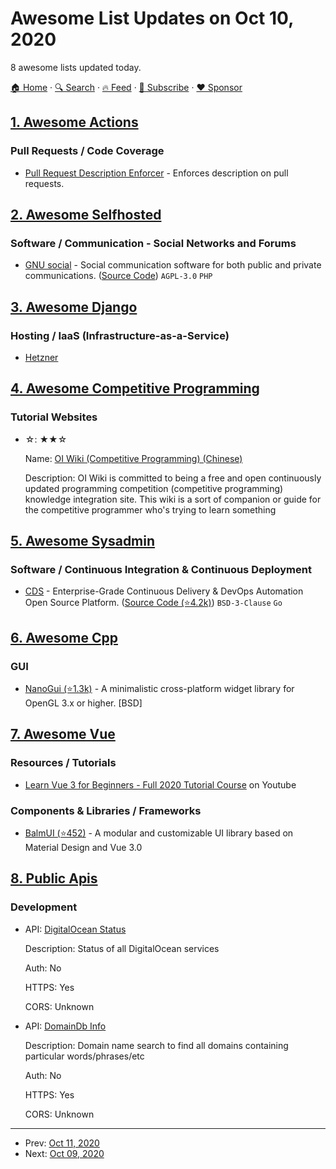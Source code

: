 # Awesome List Updates on Oct 10, 2020

8 awesome lists updated today.

[🏠 Home](/README.md) · [🔍 Search](https://www.trackawesomelist.com/search/) · [🔥 Feed](https://www.trackawesomelist.com/rss.xml) · [📮 Subscribe](https://trackawesomelist.us17.list-manage.com/subscribe?u=d2f0117aa829c83a63ec63c2f&id=36a103854c) · [❤️  Sponsor](https://github.com/sponsors/theowenyoung)



## [1. Awesome Actions](/content/sdras/awesome-actions/README.md)

### Pull Requests / Code Coverage

*   [Pull Request Description Enforcer](https://github.com/derkinderfietsen/pr-description-enforcer) - Enforces description on pull requests.

## [2. Awesome Selfhosted](/content/awesome-selfhosted/awesome-selfhosted/README.md)

### Software / Communication - Social Networks and Forums

*   [GNU social](https://gnu.io/social/) - Social communication software for both public and private communications. ([Source Code](https://notabug.org/diogo/gnu-social)) `AGPL-3.0` `PHP`

## [3. Awesome Django](/content/wsvincent/awesome-django/README.md)

### Hosting / IaaS (Infrastructure-as-a-Service)

*   [Hetzner](https://www.hetzner.com/)

## [4. Awesome Competitive Programming](/content/lnishan/awesome-competitive-programming/README.md)

### Tutorial Websites

- ☆: ★★☆

  Name: [OI Wiki (Competitive Programming) (Chinese)](https://oi-wiki.org/)

  Description: OI Wiki is committed to being a free and open continuously updated programming competition (competitive programming) knowledge integration site. This wiki is a sort of companion or guide for the competitive programmer who's trying to learn something



## [5. Awesome Sysadmin](/content/awesome-foss/awesome-sysadmin/README.md)

### Software / Continuous Integration & Continuous Deployment

*   [CDS](https://ovh.github.io/cds/) - Enterprise-Grade Continuous Delivery & DevOps Automation Open Source Platform. ([Source Code (⭐4.2k)](https://github.com/ovh/cds)) `BSD-3-Clause` `Go`

## [6. Awesome Cpp](/content/fffaraz/awesome-cpp/README.md)

### GUI

*   [NanoGui (⭐1.3k)](https://github.com/mitsuba-renderer/nanogui) - A minimalistic cross-platform widget library for OpenGL 3.x or higher. \[BSD]

## [7. Awesome Vue](/content/vuejs/awesome-vue/README.md)

### Resources / Tutorials

*   [Learn Vue 3 for Beginners - Full 2020 Tutorial Course](https://www.youtube.com/watch?v=ZqgiuPt5QZo\&ab_channel=TheEarthisSquare) on Youtube

### Components & Libraries / Frameworks

*   [BalmUI (⭐452)](https://github.com/balmjs/balm-ui) - A modular and customizable UI library based on Material Design and Vue 3.0

## [8. Public Apis](/content/public-apis/public-apis/README.md)

### Development

- API: [DigitalOcean Status](https://status.digitalocean.com/api)

  Description: Status of all DigitalOcean services

  Auth: No

  HTTPS: Yes

  CORS: Unknown


- API: [DomainDb Info](https://api.domainsdb.info/)

  Description: Domain name search to find all domains containing particular words/phrases/etc

  Auth: No

  HTTPS: Yes

  CORS: Unknown



---

- Prev: [Oct 11, 2020](/content/2020/10/11/README.md)
- Next: [Oct 09, 2020](/content/2020/10/09/README.md)